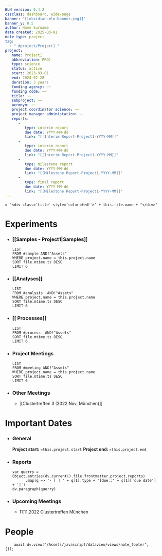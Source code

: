 ```yaml
---
ELN version: 0.4.2
cssclass: dashboard, wide-page
banner: "[[obsidian-eln-banner.png]]"
banner_y: 0.5
author: Name Surname
date created: 2025-03-01
note type: project
tag:
  - " #project/Project1 "
project:
   name: Project1
   abbreviation: PRO1
   type: science
   status: active
   start: 2023-03-01
   end: 2024-02-28
   duration: 3 years
   funding agency: ~~
   funding code: ~~
   title: ~~
   subproject: ~~
   acronym: ~~
   project coordinator science: ~~
   project manager administation: ~~
   reports:
      -
         type: interim report
         due date: YYYY-MM-dd
         link: "[[Interim Report-Project1-YYYY-MM]]"
      -
         type: interim report
         due date: YYYY-MM-dd
         link: "[[Interim Report-Project1-YYYY-MM]]"
      -
         type: milestone report
         due date: YYYY-MM-dd
         link: "[[Milestone Report-Project1-YYYY-MM]]"
      -
         type: final report
         due date: YYYY-MM-dd
         link: "[[Milestone Report-Project1-YYYY-MM]]"
---
```


`= "<div class='title' style='color:#edf'>" + this.file.name + "</div>"`

# Experiments

- ### [[Samples - Project1|Samples]]
  ```dataview
  LIST
  FROM #sample AND!"Assets"
  WHERE project.name = this.project.name
  SORT file.mtime.ts DESC
  LIMIT 6
  ```

- ### [[Analyses]]
  ```dataview
  LIST
  FROM #analysis  AND!"Assets"
  WHERE project.name = this.project.name
  SORT file.mtime.ts DESC
  LIMIT 6
  ```

- ### [[ Processes]]
  ```dataview
  LIST
  FROM #process  AND!"Assets"
  SORT file.mtime.ts DESC
  LIMIT 6
  ```

- ### Project Meetings
  ```dataview
  LIST
  FROM #meeting AND!"Assets"
  WHERE project.name = this.project.name
  SORT file.mtime.ts DESC
  LIMIT 6
  ```

- ### Other Meetings
	- [[Clustertreffen 3 (2022 Nov, München)]]


# Important Dates

- ### General
	**Project start:** `=this.project.start`
	**Project end:** `=this.project.end`

- ### Reports
  ```dataviewjs
  var querry = Object.entries(dv.current().file.frontmatter.project.reports)
        .map(q => '- [ ] ' + q[1].type + '[due::' + q[1]['due date'] + ']')
  dv.paragraph(querry)
  ```

- ### Upcoming Meetings
	- 17.11.2022 Clustertreffen München

# People

```dataviewjs
    await dv.view("/Assets/javascript/dataview/views/note_footer", {});
```
